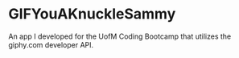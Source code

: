 # GIFYouAKnuckleSammy
An app I developed for the UofM Coding Bootcamp that utilizes the giphy.com developer API.
